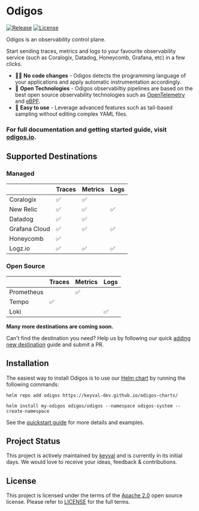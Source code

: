 # Odigos

[![Release](https://github.com/keyval-dev/odigos/actions/workflows/main.yml/badge.svg)](https://github.com/keyval-dev/odigos/actions/workflows/main.yml) [![License](https://img.shields.io/badge/License-Apache%202.0-blue.svg)](https://opensource.org/licenses/Apache-2.0)

Odigos is an observability control plane.

Start sending traces, metrics and logs to your favourite observability service (such as Coralogix, Datadog, Honeycomb, Grafana, etc) in a few clicks.

- 🧑‍💻 **No code changes** - Odigos detects the programming language of your applications and apply automatic instrumentation accordingly.
- 📖 **Open Technologies** - Odigos observabiltiy pipelines are based on the best open source observability technologies such as [OpenTelemetry](https://opentelemetry.io) and [eBPF](https://ebpf.io).
- 📝 **Easy to use** - Leverage advanced features such as tail-based sampling without editing complex YAML files.

### For full documentation and getting started guide, visit [odigos.io](https://odigos.io).

## Supported Destinations

### Managed

|               | Traces | Metrics | Logs |
|---------------|--------|---------|------|
| Coralogix     | ✅      | ✅       |      |
| New Relic     | ✅      | ✅       | ✅    |
| Datadog       | ✅      | ✅       |      |
| Grafana Cloud | ✅      | ✅       | ✅    |
| Honeycomb     | ✅      |         |      |
| Logz.io       | ✅      | ✅       | ✅    |

### Open Source

|            | Traces | Metrics | Logs |
|------------|--------|---------|------|
| Prometheus |        | ✅       |      |
| Tempo      | ✅      |         |      |
| Loki       |        |         | ✅    |

**Many more destinations are coming soon.**

Can't find the destination you need? Help us by following our quick [adding new destination](https://odigos.io/docs/contribution-guidelines/add-new-destination/) guide and submit a PR.

## Installation

The easiest way to install Odigos is to use our [Helm chart](https://github.com/keyval-dev/odigos-charts) by running the following commands:

```console
helm repo add odigos https://keyval-dev.github.io/odigos-charts/

helm install my-odigos odigos/odigos --namespace odigos-system --create-namespace
```

See the [quickstart guide](https://odigos.io/docs/) for more details and examples.

## Project Status

This project is actively maintained by [keyval](https://keyval.dev) and is currently in its initial days. We would love to receive your ideas, feedback & contributions.

## License

This project is licensed under the terms of the [Apache 2.0](LICENSE-Apache-2.0) open source license. Please refer to [LICENSE](LICENSE) for the full terms.
